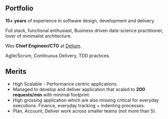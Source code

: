 ## Portfolio 

**15+ years** of experience in software design, development and delivery.

Full stack, functional enthusiast, Business driven data-science practitioner, lover of minimalist architecture.

Was **Chief Engineer/CTO** at [Delium](https://www.delium.ai).

Agile/Scrum, Continuous Delivery, TDD practices.

## Merits

* High Scalable - Performance centric applications. 
* Managed to develop and deliver application that scaled to **200 requests/min** with minimal footprint.
* High grossing application which are also missing critical for everyday executions. Finance, everyday tracking + indenting processes.
* Plan, Account, Deliver work across smaller teams (not more than 5).
